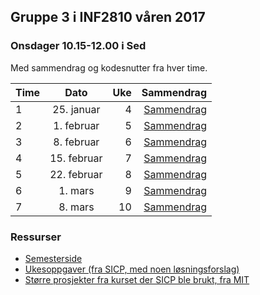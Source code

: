 ## Gruppe 3 i INF2810 våren 2017

### Onsdager 10.15-12.00 i Sed

Med sammendrag og kodesnutter fra hver time.

| Time      | Dato          | Uke   | Sammendrag  |
| --------- |:-------------:|------:|------------:|
| 1         | 25. januar    | 4     | [Sammendrag](01)
| 2         | 1. februar    | 5     | [Sammendrag](02)
| 3         | 8. februar    | 6     | [Sammendrag](03)
| 4         | 15. februar   | 7     | [Sammendrag](04)
| 5         | 22. februar   | 8     | [Sammendrag](05)
| 6         | 1. mars       | 9     | [Sammendrag](06)
| 7         | 8. mars       | 10     | [Sammendrag](07)


### Ressurser

- [Semesterside](http://www.uio.no/studier/emner/matnat/ifi/INF2810/v17/index.html)
- [Ukesoppgaver (fra SICP, med noen løsningsforslag)](http://folk.uio.no/esbenss/inf2810/gruppelaererenes-side.html)
- [Større prosjekter fra kurset der SICP ble brukt, fra MIT](https://ocw.mit.edu/courses/electrical-engineering-and-computer-science/6-001-structure-and-interpretation-of-computer-programs-spring-2005/projects/)
